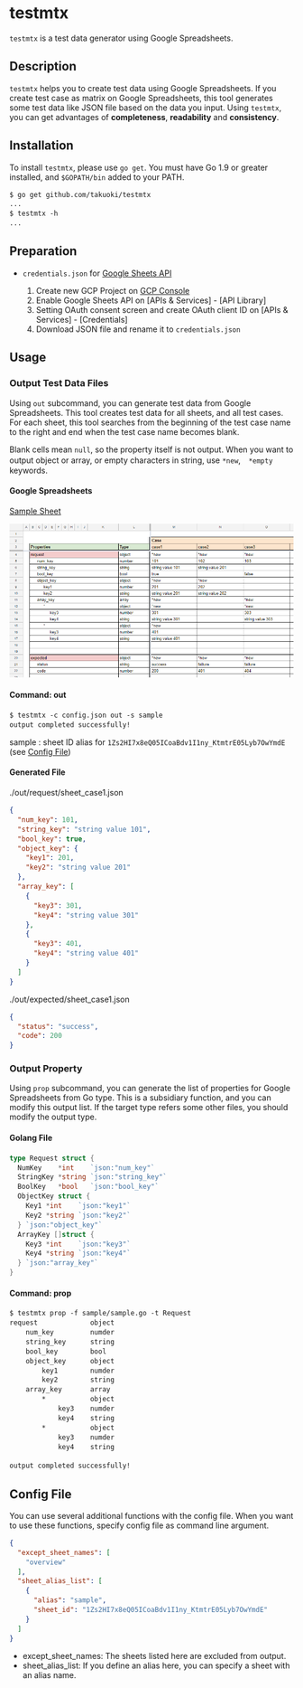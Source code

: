 # testmtx

`testmtx` is a test data generator using Google Spreadsheets.

## Description

`testmtx` helps you to create test data using Google Spreadsheets.
If you create test case as matrix on Google Spreadsheets, this tool generates some test data like JSON file based on the data you input.
Using `testmtx`, you can get advantages of **completeness**, **readability** and **consistency**.

## Installation

To install `testmtx`, please use `go get`.
You must have Go 1.9 or greater installed, and `$GOPATH/bin` added to your PATH.

```txt
$ go get github.com/takuoki/testmtx
...
$ testmtx -h
...
```

## Preparation

* `credentials.json` for [Google Sheets API](https://developers.google.com/sheets/api/quickstart/go#step_1_turn_on_the)

  1. Create new GCP Project on [GCP Console](https://console.cloud.google.com)
  1. Enable Google Sheets API on [APIs & Services] - [API Library]
  1. Setting OAuth consent screen and create OAuth client ID on [APIs & Services] - [Credentials]
  1. Download JSON file and rename it to `credentials.json`

## Usage

### Output Test Data Files

Using `out` subcommand, you can generate test data from Google Spreadsheets.
This tool creates test data for all sheets, and all test cases.
For each sheet, this tool searches from the beginning of the test case name to the right and end when the test case name becomes blank.

Blank cells mean `null`, so the property itself is not output.
When you want to output object or array, or empty characters in string, use `*new`,　`*empty` keywords.

#### Google Spreadsheets

[Sample Sheet](https://docs.google.com/spreadsheets/d/1Zs2HI7x8eQ05ICoaBdv1I1ny_KtmtrE05Lyb7OwYmdE)

![Sample Sheet](https://github.com/takuoki/testmtx/blob/image/image/sample_sheet.png)

#### Command: out

```txt
$ testmtx -c config.json out -s sample
output completed successfully!
```

sample : sheet ID alias for `1Zs2HI7x8eQ05ICoaBdv1I1ny_KtmtrE05Lyb7OwYmdE` (see [Config File](#config-file))

#### Generated File

./out/request/sheet_case1.json

```json
{
  "num_key": 101,
  "string_key": "string value 101",
  "bool_key": true,
  "object_key": {
    "key1": 201,
    "key2": "string value 201"
  },
  "array_key": [
    {
      "key3": 301,
      "key4": "string value 301"
    },
    {
      "key3": 401,
      "key4": "string value 401"
    }
  ]
}
```

./out/expected/sheet_case1.json

```json
{
  "status": "success",
  "code": 200
}
```

### Output Property

Using `prop` subcommand, you can generate the list of properties for Google Spreadsheets from Go type.
This is a subsidiary function, and you can modify this output list.
If the target type refers some other files, you should modify the output type.

#### Golang File

```go
type Request struct {
  NumKey    *int    `json:"num_key"`
  StringKey *string `json:"string_key"`
  BoolKey   *bool   `json:"bool_key"`
  ObjectKey struct {
    Key1 *int    `json:"key1"`
    Key2 *string `json:"key2"`
  } `json:"object_key"`
  ArrayKey []struct {
    Key3 *int    `json:"key3"`
    Key4 *string `json:"key4"`
  } `json:"array_key"`
}
```

#### Command: prop

```txt
$ testmtx prop -f sample/sample.go -t Request
request             object
    num_key         numder
    string_key      string
    bool_key        bool
    object_key      object
        key1        numder
        key2        string
    array_key       array
        *           object
            key3    numder
            key4    string
        *           object
            key3    numder
            key4    string

output completed successfully!
```

## Config File

You can use several additional functions with the config file.
When you want to use these functions, specify config file as command line argument.

```json
{
  "except_sheet_names": [
    "overview"
  ],
  "sheet_alias_list": [
    {
      "alias": "sample",
      "sheet_id": "1Zs2HI7x8eQ05ICoaBdv1I1ny_KtmtrE05Lyb7OwYmdE"
    }
  ]
}
```

* except_sheet_names: The sheets listed here are excluded from output.
* sheet_alias_list: If you define an alias here, you can specify a sheet with an alias name.
